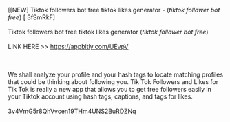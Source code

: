 [[NEW] Tiktok followers bot free tiktok likes generator - (*tiktok follower bot free*) [ 3fSmRkF]
<br>
<br>Tiktok followers bot free tiktok likes generator (*tiktok follower bot free*)
<br>
<br>LINK HERE >> https://appbitly.com/UEvpV

<br>
<br>We shall analyze your profile and your hash tags to locate matching profiles that could be thinking about following you. Tik Tok Followers and Likes for Tik Tok is really a new app that allows you to get free followers easily in your Tiktok account using hash tags, captions, and tags for likes. 
<br>
<br>3v4VmG5r8QhVvcen19THm4UNS2BuRDZNq
<br>
